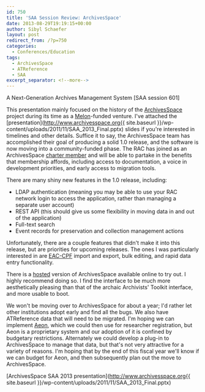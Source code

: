 ```yaml
---
id: 750
title: 'SAA Session Review: ArchivesSpace'
date: 2013-08-29T19:19:15+00:00
author: Sibyl Schaefer
layout: post
redirect_from: /?p=750
categories:
  - Conferences/Education
tags:
  - ArchivesSpace
  - ATReference
  - SAA
excerpt_separator: <!--more-->
---
```

A Next-Generation Archives Management System [SAA session 601]

This presentation mainly focused on the history of the [ArchivesSpace](http://www.archivesspace.org/) project during its time as a [Melon](http://www.mellon.org/)-funded venture. I've attached the [presentation](http://www.archivesspace.org{{ site.baseurl }}/wp-content/uploads/2011/11/SAA_2013_Final.pptx) slides if you're interested in timelines and other details. Suffice it to say, the ArchivesSpace team has accomplished their goal of producing a solid 1.0 release, and the software is now moving into a community-funded phase. The RAC has joined as an ArchivesSpace [charter member](http://www.archivesspace.org/membership/) and will be able to partake in the benefits that membership affords, including access to documentation, a voice in development priorities, and early access to migration tools.<!--more-->

There are many shiny new features in the 1.0 release, including:

* LDAP authentication (meaning you may be able to use your RAC network login to access the application, rather than managing a separate user account)
* REST API (this should give us some flexibility in moving data in and out of the application)
* Full-text search
* Event records for preservation and collection management actions

Unfortunately, there are a couple features that didn't make it into this release, but are priorities for upcoming releases. The ones I was particularly interested in are [EAC-CPF](http://eac.staatsbibliothek-berlin.de/) import and export, bulk editing, and rapid data entry functionality.

There is a [hosted](http://www.archivesspace.org/get-involved/test-and-help-us-improve-the-software/) version of ArchivesSpace available online to try out. I highly recommend doing so. I find the interface to be much more aesthetically pleasing than that of the archaic Archivists' Toolkit interface, and more usable to boot.

We won't be moving over to ArchivesSpace for about a year; I'd rather let other institutions adopt early and find all the bugs. We also have ATReference data that will need to be migrated. I'm hoping we can implement [Aeon](http://www.atlas-sys.com/aeon/), which we could then use for researcher registration, but Aeon is a proprietary system and our adoption of it is confined by budgetary restrictions. Alternately we could develop a plug-in to ArchivesSpace to manage that data, but that's not very attractive for a variety of reasons. I'm hoping that by the end of this fiscal year we'll know if we can budget for Aeon, and then subsequently plan out the move to ArchivesSpace.

[ArchivesSpace SAA 2013 presentation](http://www.archivesspace.org{{ site.baseurl }}/wp-content/uploads/2011/11/SAA_2013_Final.pptx)

